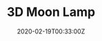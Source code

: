 ---
title: 3D Moon Lamp
summary: Meranti stand and lunar lander		 
tags:
- 3d
- wood
date: "2020-02-19T00:33:00Z"


# Optional external URL for project (replaces project detail page).
external_link: "/build/moon"

image:
  caption: Moon Lamp
  focal_point: Smart
---